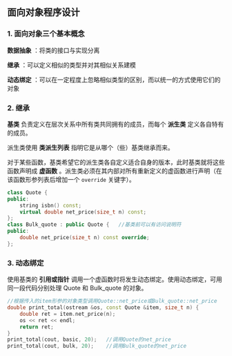 ## 面向对象程序设计

### 1. 面向对象三个基本概念

**数据抽象** ：将类的接口与实现分离

**继承** ：可以定义相似的类型并对其相似关系建模

**动态绑定** ：可以在一定程度上忽略相似类型的区别，而以统一的方式使用它们的对象

### 2. 继承

**基类** 负责定义在层次关系中所有类共同拥有的成员，而每个 **派生类** 定义各自特有的成员。

派生类使用 **类派生列表** 指明它是从哪个（些）基类继承而来。

对于某些函数，基类希望它的派生类各自定义适合自身的版本，此时基类就将这些函数声明成 **虚函数** 。派生类必须在其内部对所有重新定义的虚函数进行声明（在该函数形参列表后增加一个 `override` 关键字）。

```c++
class Quote {
public:
    string isbn() const;
    virtual double net_price(size_t n) const;
};
class Bulk_quote : public Quote {	//基类前可以有访问说明符
public:
    double net_price(size_t n) const override;
};
```

### 3. 动态绑定

使用基类的 **引用或指针** 调用一个虚函数时将发生动态绑定。使用动态绑定，可用同一段代码分别处理 Quote 和 Bulk_quote 的对象。

```c++
//根据传入的item形参的对象类型调用Quote::net_price或Bulk_quote::net_price
double print_total(ostream &os, const Quote &item, size_t n) {
    double ret = item.net_price(n);
    os << ret << endl;
    return ret;
}
print_total(cout, basic, 20);	//调用Quote的net_price
print_total(cout, bulk, 20);	//调用Bulk_quote的net_price
```

